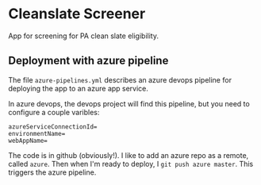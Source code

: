 # Cleanslate Screener


App for screening for PA clean slate eligibility.


## Deployment with azure pipeline

The file `azure-pipelines.yml` describes an azure devops pipeline for deploying the app to an azure app service.

In azure devops, the devops project will find this pipeline, but you need to configure a couple varibles:

```
azureServiceConnectionId=
environmentName=
webAppName=
```

The code is in github (obviously!). I like to add an azure repo as a remote, called `azure`. Then when I'm ready to deploy, I `git push azure master`. This triggers the azure pipeline.
